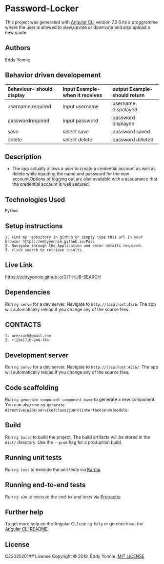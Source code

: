 # Password-Locker

This project was generated with [Angular CLI](https://github.com/angular/angular-cli) version 7.3.6.Its a proggramme where the user is allowed to view,upvote or downvote and also upload a new quote.

## Authors
Eddy Yonnie 

## Behavior driven developement
| Behaviour- should display   | Input Example-when it receives|output Example-should return| 
| :---------------------------| :--------------------------   |:-------------------------- |
| username required           | input username                | username dispalayed        |
| passwordrequired            |  input password               | password displayed         |   
| save                        | select save                   | password saved             |
|  delete                     | select delete                 | password deleted           |

## Description
* The app actually allows a user to create a credential account as well as delete while inputting the name and password for the new account.Options of logging out are also available with a  assuarance that the credential account is well secured.

## Technologies Used
    Python
## Setup instructions
    1. Find my repository in github or simply type this url in your browser https://eddyyonnie.github.io/Pass
    2. Navigate through the Application and enter details required.
    3. click search to retrieve results.
   

## Live Link
https://eddyyonnie.github.io/GIT-HUB-SEARCH

## Dependencies
Run `ng serve` for a dev server. Navigate to `http://localhost:4256`. The app will automatically reload if you change any of the source files.

## CONTACTS
    1. acerzach@gmail.com
    2. +(254)716-240-746


## Development server

Run `ng serve` for a dev server. Navigate to `http://localhost:4256/`. The app will automatically reload if you change any of the source files.

## Code scaffolding

Run `ng generate component component-name` to generate a new component. You can also use `ng generate directive|pipe|service|class|guard|interface|enum|module`.

## Build

Run `ng build` to build the project. The build artifacts will be stored in the `dist/` directory. Use the `--prod` flag for a production build.

## Running unit tests

Run `ng test` to execute the unit tests via [Karma](https://karma-runner.github.io).

## Running end-to-end tests

Run `ng e2e` to execute the end-to-end tests via [Protractor](http://www.protractortest.org/).

## Further help
To get more help on the Angular CLI use `ng help` or go check out the [Angular CLI README](https://github.com/angular/angular-cli/blob/master/README.md).
## License
C22020201## License
Copyright © 2019, Eddy Yonnie. [MIT LICENSE](LICENSE)